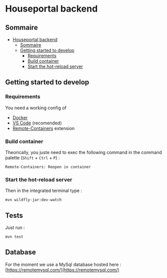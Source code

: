 # Houseportal backend

## Sommaire

- [Houseportal backend](#houseportal-backend)
  - [Sommaire](#sommaire)
  - [Getting started to develop](#getting-started-to-develop)
    - [Requirements](#requirements)
    - [Build container](#build-container)
    - [Start the hot-reload server](#start-the-hot-reload-server)

## Getting started to develop

### Requirements

You need a working config of

- [Docker](https://www.docker.com/)
- [VS Code](https://code.visualstudio.com/) (recomended)
- [Remote-Containers](https://marketplace.visualstudio.com/items?itemName=ms-vscode-remote.remote-containers) extension

### Build container

Theorically, you juste need to exec the following command in the command palette (`Shift` + `Ctrl` + `P`) :

```shell
Remote-Containers: Reopen in container
```

### Start the hot-reload server

Then in the integrated terminal type :

```shell
mvn wildfly-jar:dev-watch
```

## Tests

Just run :

```shell
mvn test
```

## Database

For the moment we use a MySql database hosted here : [https://remotemysql.com/](https://remotemysql.com/)
